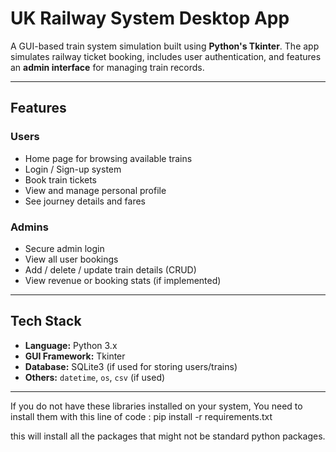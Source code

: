 #  UK Railway System Desktop App

A GUI-based train system simulation built using **Python's Tkinter**. The app simulates railway ticket booking, includes user authentication, and features an **admin interface** for managing train records.

---

##  Features

###  Users
- Home page for browsing available trains
- Login / Sign-up system
- Book train tickets
- View and manage personal profile
- See journey details and fares

###  Admins
- Secure admin login
- View all user bookings
- Add / delete / update train details (CRUD)
- View revenue or booking stats (if implemented)

---

##  Tech Stack

- **Language:** Python 3.x
- **GUI Framework:** Tkinter
- **Database:** SQLite3 (if used for storing users/trains)
- **Others:** `datetime`, `os`, `csv` (if used)

---


If you do not have these libraries installed on your system,
You need to install them  with this line of code :
pip install -r requirements.txt

this will install all the  packages that might not be standard python packages.

 
